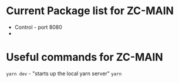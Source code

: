 # Current Package list for ZC-MAIN

- Control - port 8080
-

# Useful commands for ZC-MAIN

`yarn dev` - "starts up the local yarn server"
`yarn `
